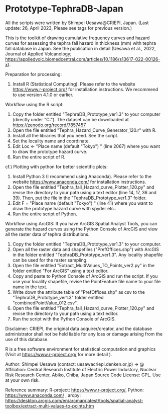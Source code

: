 # Prototype-TephraDB-Japan

All the scripts were written by Shimpei Uesawa@CRIEPI, Japan. 
(Last update: 26, April 2023, Please see tags for previous version.)

This is the toolkit of drawing cumulative frequency curves and hazard curves for assessing the tephra fall hazard in thickness (mm) with tephra fall database in Japan. 
See the publication in detail (Uesawa et al., 2022, Journal of Applied Volcanology; https://appliedvolc.biomedcentral.com/articles/10.1186/s13617-022-00126-x). 

Preparation for processing:
1. Install R (Statistical Computing). Please refer to the website https://www.r-project.org/ for installation instructions. We recommend to use version 4.1.0 or earlier.

Workflow using the R script:
1. Copy the folder entitled "TephraDB_Prototype_ver1.3" to your computer (directly under "C:"). The dataset can be downloaded at https://zenodo.org/record/7857457
2. Open the file entitled "Tephra_Hazard_Curve_Generator_120.r" with R.
3. Install all the libraries that you need. See the script.
4. Set the locality name and coordinate.
5. Edit Loc <- "Place name (default "Tokyo") " (line 2067) where you want to draw the prototype hazard curve.
6. Run the entire script of R.

cf.) Plotting with python for better scientific plots:
1. Install Python 3 (I recommend using Anaconda). Please refer to the website https://www.anaconda.com/ for installation instructions. 
2. Open the file entitled "Tephra_fall_Hazard_curve_Plotter_120.py" and revise the directory to your path using a text editor (line 14, 17, 36 and 39). Then, put the file in the "TephraDB_Prototype_ver1.3" folder.
4. Edit F = "Place name (default "Tokyo") " (line 41) where you want to draw the prototype hazard curve with spyder etc..
5. Run the entire script of Python.

Workflow using ArcGIS:
If you have ArcGIS Spatial Analyst Tools, you can generate the hazard curves using the Python Console of ArcGIS and view all the raster data of tephra distributions.
1. Copy the folder entitled "TephraDB_Prototype_ver1.3" to your computer. 
2. Open all the raster data and shapefiles ("PrefOffices.shp") with ArcGIS in the folder entitled "TephraDB_Prototype_ver1.3". Any locality shapefile can be used for the raster sampling.
3. Open the file entitled "Extract_MultiValues_TO_Points_ver2.py" in the folder entitled "For ArcGIS" using a text editor.
4. Copy and paste to Python Console of ArcGIS and run the script. If you use your locality shapefile, revise the PointFeature file name to your file name in the text.
5. Write down the attribute table of "PrefOffices.shp" as csv to the "TephraDB_Prototype_ver1.3" folder entitled "combinedPointValue_012.csv".
6. Open the file entitled "Tephra_fall_Hazard_curve_Plotter_120.py" and revise the directory to your path using a text editor.
11. Run the script with the Python Console of ArcGIS.

Disclaimer:
CRIEPI, the original data acquirer/creator, and the database administrator shall not be held liable for any loss or damage arising from the use of this database.

R is a free software environment for statistical computation and graphics (Visit at https://www.r-project.org/ for more detail ).

Author: Shimpei Uesawa (contact: uesawa<at>criepi.denken.or.jp) <at> -> @
Affiliation: Central Research Institute of Electric Power Industory, Nuclear Risk Research Center, Abiko, Chiba, Japan
Source Code License: GPL. Use at your own risk.

Reference summary:
  R-project: https://www.r-project.org/,
  Python: https://www.anaconda.com/ ,
  arcpy: https://desktop.arcgis.com/en/arcmap/latest/tools/spatial-analyst-toolbox/extract-multi-values-to-points.htm
